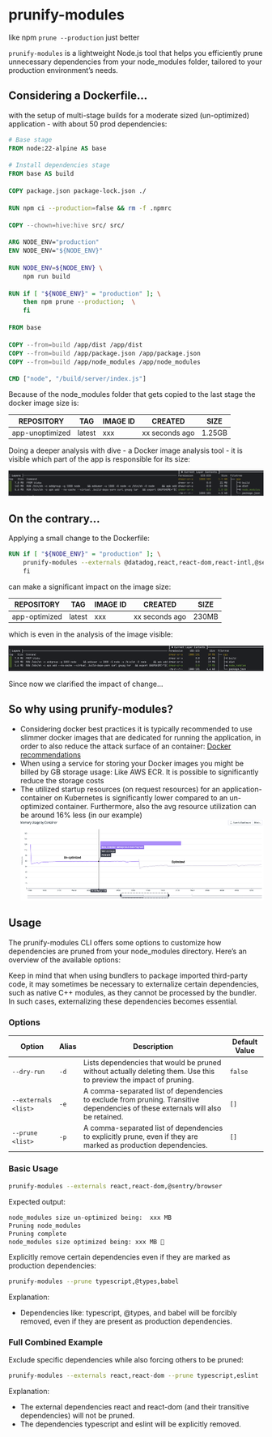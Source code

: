 # prunify-modules

like npm `prune --production` just better

`prunify-modules` is a lightweight Node.js tool that helps you efficiently prune unnecessary dependencies from your node_modules folder, tailored to your production environment’s needs.

## Considering a Dockerfile...

with the setup of multi-stage builds for a moderate sized (un-optimized) application - with about 50 prod dependencies:

````Dockerfile
# Base stage
FROM node:22-alpine AS base

# Install dependencies stage
FROM base AS build

COPY package.json package-lock.json ./

RUN npm ci --production=false && rm -f .npmrc

COPY --chown=hive:hive src/ src/

ARG NODE_ENV="production"
ENV NODE_ENV="${NODE_ENV}"

RUN NODE_ENV=${NODE_ENV} \
    npm run build

RUN if [ "${NODE_ENV}" = "production" ]; \
    then npm prune --production;  \
    fi

FROM base

COPY --from=build /app/dist /app/dist
COPY --from=build /app/package.json /app/package.json
COPY --from=build /app/node_modules /app/node_modules

CMD ["node", "/build/server/index.js"]
````

Because of the node_modules folder that gets copied to the last stage the docker image size is:

| REPOSITORY          | TAG    | IMAGE ID | CREATED        | SIZE   |
|---------------------|--------|----------|----------------|--------|
| app-unoptimized     | latest | xxx      | xx seconds ago | 1.25GB |

Doing a deeper analysis with dive - a Docker image analysis tool - it is visible which part of the app is responsible for its size:

<img alt="dive-into-unoptimized-app" height="50" src="./doc/dive-into-unoptimized-app.png" width="550"/>

## On the contrary...

Applying a small change to the Dockerfile:

````Dockerfile
RUN if [ "${NODE_ENV}" = "production" ]; \
    prunify-modules --externals @datadog,react,react-dom,react-intl,@sentry/browser,@sentry/core --prune typescript,babel,react-native,@types,eslint \
    fi
````

can make a significant impact on the image size:


| REPOSITORY        | TAG    | IMAGE ID | CREATED        | SIZE    |
|-------------------|--------|----------|----------------|---------|
| app-optimized     | latest | xxx      | xx seconds ago | 230MB   |

which is even in the analysis of the image visible:

<img alt="dive-into-optimized-app" height="50" src="./doc/dive-into-optimized-app.png" width="550"/>


Since now we clarified the impact of change...

## So why using prunify-modules?

* Considering docker best practices it is typically recommended to use slimmer docker images that are dedicated for running the application, in order to also reduce the attack surface of an container: [Docker recommendations](https://docs.docker.com/build/building/best-practices/#:~:text=You%20should%20also,the%20attack%20surface.)
* When using a service for storing your Docker images you might be billed by GB storage usage: Like AWS ECR. It is possible to significantly reduce the storage costs
* The utilized startup resources (on request resources) for an application-container on Kubernetes is significantly lower compared to an un-optimized container. Furthermore, also the avg resource utilization can be around 16% less (in our example)
  <img alt="resource-utilization-app" height="160" src="./doc/resource-utilization-app.png" width="550"/>

## Usage

The prunify-modules CLI offers some options to customize how dependencies are pruned from your node_modules directory. Here’s an overview of the available options:

Keep in mind that when using bundlers to package imported third-party code, it may sometimes be necessary to externalize certain dependencies, such as native C++ modules, as they cannot be processed by the bundler. In such cases, externalizing these dependencies becomes essential.

### Options

| **Option**           | **Alias**  | **Description**                                                                                                                    | **Default Value** |
|-----------------------|-------------|------------------------------------------------------------------------------------------------------------------------------------|-------------------|
| `--dry-run`           | `-d`        | Lists dependencies that would be pruned without actually deleting them. Use this to preview the impact of pruning.                 | `false`           |
| `--externals <list>`  | `-e`        | A comma-separated list of dependencies to exclude from pruning. Transitive dependencies of these externals will also be retained.  | `[]`              |
| `--prune <list>`      | `-p`        | A comma-separated list of dependencies to explicitly prune, even if they are marked as production dependencies.                    | `[]`              |


### Basic Usage

```bash
prunify-modules --externals react,react-dom,@sentry/browser
```

Expected output:

```
node_modules size un-optimized being:  xxx MB  
Pruning node_modules  
Pruning complete  
node_modules size optimized being: xxx MB 🚀
```

Explicitly remove certain dependencies even if they are marked as production dependencies:

```bash
prunify-modules --prune typescript,@types,babel
```

Explanation:
-	Dependencies like: typescript, @types, and babel will be forcibly removed, even if they are present as production dependencies.

### Full Combined Example

Exclude specific dependencies while also forcing others to be pruned:

```bash
prunify-modules --externals react,react-dom --prune typescript,eslint
```

Explanation:
-	The external dependencies react and react-dom (and their transitive dependencies) will not be pruned.
-	The dependencies typescript and eslint will be explicitly removed.



